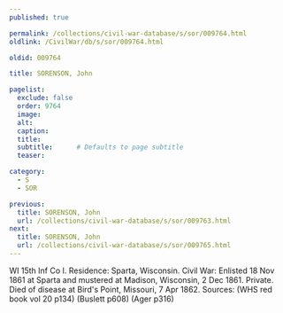 ```yaml
---
published: true

permalink: /collections/civil-war-database/s/sor/009764.html
oldlink: /CivilWar/db/s/sor/009764.html

oldid: 009764

title: SORENSON, John

pagelist:
  exclude: false
  order: 9764
  image: 
  alt:
  caption:
  title:
  subtitle:      # Defaults to page subtitle
  teaser:

category: 
  - S 
  - SOR

previous:
  title: SORENSON, John
  url: /collections/civil-war-database/s/sor/009763.html  
next:
  title: SORENSON, John
  url: /collections/civil-war-database/s/sor/009765.html   
---
```

WI 15th Inf Co I. Residence: Sparta, Wisconsin. Civil War: Enlisted 18 Nov 1861 at Sparta and mustered at Madison, Wisconsin, 2 Dec 1861. Private. Died of disease at Bird&#39;s Point, Missouri, 7 Apr 1862. Sources: (WHS red book vol 20 p134) (Buslett p608) (Ager p316)